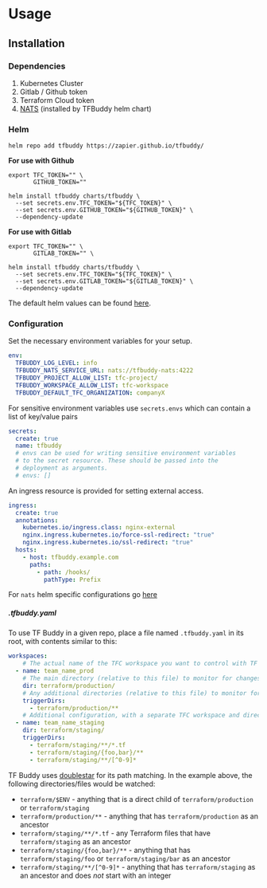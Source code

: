 # Usage

## Installation

### Dependencies
1. Kubernetes Cluster
1. Gitlab / Github token
1. Terraform Cloud token
1. [NATS](https://nats.io/) (installed by TFBuddy helm chart)

### Helm

```console
helm repo add tfbuddy https://zapier.github.io/tfbuddy/
```

**For use with Github**

```console
export TFC_TOKEN="" \
       GITHUB_TOKEN=""

helm install tfbuddy charts/tfbuddy \
  --set secrets.env.TFC_TOKEN="${TFC_TOKEN}" \
  --set secrets.env.GITHUB_TOKEN="${GITHUB_TOKEN}" \
  --dependency-update
```

**For use with Gitlab**

```console
export TFC_TOKEN="" \
       GITLAB_TOKEN="" \

helm install tfbuddy charts/tfbuddy \
  --set secrets.env.TFC_TOKEN="${TFC_TOKEN}" \
  --set secrets.env.GITLAB_TOKEN="${GITLAB_TOKEN}" \
  --dependency-update
```

The default helm values can be found [here](https://github.com/zapier/tfbuddy/blob/main/charts/tfbuddy/values.yaml).

### Configuration

Set the necessary environment variables for your setup.
```yaml
env:
  TFBUDDY_LOG_LEVEL: info
  TFBUDDY_NATS_SERVICE_URL: nats://tfbuddy-nats:4222
  TFBUDDY_PROJECT_ALLOW_LIST: tfc-project/
  TFBUDDY_WORKSPACE_ALLOW_LIST: tfc-workspace
  TFBUDDY_DEFAULT_TFC_ORGANIZATION: companyX
```

For sensitive environment variables use `secrets.envs` which can contain a list of key/value pairs
```yaml
secrets:
  create: true
  name: tfbuddy
  # envs can be used for writing sensitive environment variables
  # to the secret resource. These should be passed into the
  # deployment as arguments.
  # envs: []
```

An ingress resource is provided for setting external access.
```yaml
ingress:
  create: true
  annotations:
    kubernetes.io/ingress.class: nginx-external
    nginx.ingress.kubernetes.io/force-ssl-redirect: "true"
    nginx.ingress.kubernetes.io/ssl-redirect: "true"
  hosts:
    - host: tfbuddy.example.com
      paths:
        - path: /hooks/
          pathType: Prefix
```

For `nats` helm specific configurations go [here](https://github.com/nats-io/k8s/tree/main/helm/charts/nats#jetstream)

##### .tfbuddy.yaml

To use TF Buddy in a given repo, place a file named `.tfbuddy.yaml` in its root, with contents similar to this:

```yaml
workspaces:
    # The actual name of the TFC workspace you want to control with TF Buddy
  - name: team_name_prod
    # The main directory (relative to this file) to monitor for changes
    dir: terraform/production/
    # Any additional directories (relative to this file) to monitor for changes
    triggerDirs:
      - terraform/production/**
    # Additional configuration, with a separate TFC workspace and directories
  - name: team_name_staging
    dir: terraform/staging/
    triggerDirs:
      - terraform/staging/**/*.tf
      - terraform/staging/{foo,bar}/**
      - terraform/staging/**/[^0-9]*
```

TF Buddy uses [doublestar](https://github.com/bmatcuk/doublestar#about) for its path matching. In the example above, the following directories/files would be watched:

* `terraform/$ENV` - anything that is a direct child of `terraform/production` or `terraform/staging`
* `terraform/production/**` - anything that has `terraform/production` as an ancestor
* `terraform/staging/**/*.tf` - any Terraform files that have `terraform/staging` as an ancestor
* `terraform/staging/{foo,bar}/**` - anything that has `terraform/staging/foo` or `terraform/staging/bar` as an ancestor
* `terraform/staging/**/[^0-9]*` - anything that has `terraform/staging` as an ancestor and does _not_ start with an integer

